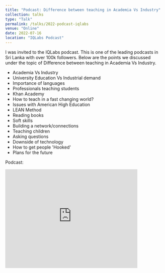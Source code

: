 ```yaml
---
title: "Podcast: Difference between teaching in Academia Vs Industry"
collection: talks
type: "Talk"
permalink: /talks/2022-podcast-iqlabs
venue: "Online"
date: 2022-07-16
location: "IQLabs Podcast"
---
```


I was invited to the IQLabs podcast. This is one of the leading podcasts in Sri Lanka with over 100k followers. Below are the points we discussed under the topic of Difference between teaching in Academia Vs Industry.

* Academia Vs Industry
* University Education Vs Industrial demand
* Importance of languages
* Professionals teaching students
* Khan Academy
* How to teach in a fast changing world?
* Issues with American High Education
* LEAN Method
* Reading books
* Soft skills
* Building a network/connections
* Teaching children
* Asking questions
* Downside of technology
* How to get people 'Hooked'
* Plans for the future

Podcast:
<iframe width="420" height="315" src="https://www.youtube.com/embed/kjwtKku1tSk" frameborder="0" allowfullscreen></iframe>
